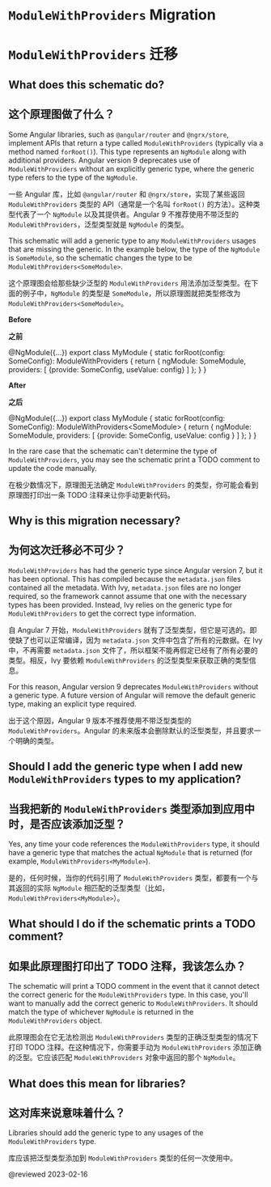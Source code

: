 # `ModuleWithProviders` Migration

# `ModuleWithProviders` 迁移

## What does this schematic do?

## 这个原理图做了什么？

Some Angular libraries, such as `@angular/router` and `@ngrx/store`, implement APIs that return a type called `ModuleWithProviders` \(typically via a method named `forRoot()`\).
This type represents an `NgModule` along with additional providers.
Angular version 9 deprecates use of `ModuleWithProviders` without an explicitly generic type, where the generic type refers to the type of the `NgModule`.

一些 Angular 库，比如 `@angular/router` 和 `@ngrx/store`，实现了某些返回 `ModuleWithProviders` 类型的 API（通常是一个名叫 `forRoot()` 的方法）。这种类型代表了一个 `NgModule` 以及其提供者。Angular 9 不推荐使用不带泛型的 `ModuleWithProviders`，泛型类型就是 `NgModule` 的类型。

This schematic will add a generic type to any `ModuleWithProviders` usages that are missing the generic.
In the example below, the type of the `NgModule` is `SomeModule`, so the schematic changes the type to be `ModuleWithProviders<SomeModule>`.

这个原理图会给那些缺少泛型的 `ModuleWithProviders` 用法添加泛型类型。在下面的例子中，`NgModule` 的类型是 `SomeModule`，所以原理图就把类型修改为 `ModuleWithProviders<SomeModule>`。

**Before**

**之前**

<code-example format="typescript" language="typescript">

&commat;NgModule({&hellip;})
export class MyModule {
  static forRoot(config: SomeConfig): ModuleWithProviders {
    return {
      ngModule: SomeModule,
      providers: [
        {provide: SomeConfig, useValue: config}
      ]
    };
  }
}

</code-example>

**After**

**之后**

<code-example format="typescript" language="typescript">

&commat;NgModule({&hellip;})
export class MyModule {
  static forRoot(config: SomeConfig): ModuleWithProviders&lt;SomeModule&gt; {
    return {
      ngModule: SomeModule,
      providers: [
        {provide: SomeConfig, useValue: config }
      ]
    };
  }
}

</code-example>

In the rare case that the schematic can't determine the type of `ModuleWithProviders`, you may see the schematic print a TODO comment to update the code manually.

在极少数情况下，原理图无法确定 `ModuleWithProviders` 的类型，你可能会看到原理图打印出一条 TODO 注释来让你手动更新代码。

## Why is this migration necessary?

## 为何这次迁移必不可少？

`ModuleWithProviders` has had the generic type since Angular version 7, but it has been optional.
This has compiled because the `metadata.json` files contained all the metadata.
With Ivy, `metadata.json` files are no longer required, so the framework cannot assume that one with the necessary types has been provided.
Instead, Ivy relies on the generic type for `ModuleWithProviders` to get the correct type information.

自 Angular 7 开始，`ModuleWithProviders` 就有了泛型类型，但它是可选的。即使缺了也可以正常编译，因为 `metadata.json` 文件中包含了所有的元数据。在 Ivy 中，不再需要 `metadata.json` 文件了，所以框架不能再假定已经有了所有必要的类型。相反，Ivy 要依赖 `ModuleWithProviders` 的泛型类型来获取正确的类型信息。

For this reason, Angular version 9 deprecates `ModuleWithProviders` without a generic type.
A future version of Angular will remove the default generic type, making an explicit type required.

出于这个原因，Angular 9 版本不推荐使用不带泛型类型的 `ModuleWithProviders`。Angular 的未来版本会删除默认的泛型类型，并且要求一个明确的类型。

## Should I add the generic type when I add new `ModuleWithProviders` types to my application?

## 当我把新的 `ModuleWithProviders` 类型添加到应用中时，是否应该添加泛型？

Yes, any time your code references the `ModuleWithProviders` type, it should have a generic type that matches the actual `NgModule` that is returned \(for example, `ModuleWithProviders<MyModule>`\).

是的，任何时候，当你的代码引用了 `ModuleWithProviders` 类型，都要有一个与其返回的实际 `NgModule` 相匹配的泛型类型（比如，`ModuleWithProviders<MyModule>`）。

## What should I do if the schematic prints a TODO comment?

## 如果此原理图打印出了 TODO 注释，我该怎么办？

The schematic will print a TODO comment in the event that it cannot detect the correct generic for the `ModuleWithProviders` type.
In this case, you'll want to manually add the correct generic to `ModuleWithProviders`.
It should match the type of whichever `NgModule` is returned in the `ModuleWithProviders` object.

此原理图会在它无法检测出 `ModuleWithProviders` 类型的正确泛型类型的情况下打印 TODO 注释。在这种情况下，你需要手动为 `ModuleWithProviders` 添加正确的泛型。它应该匹配 `ModuleWithProviders` 对象中返回的那个 `NgModule`。

## What does this mean for libraries?

## 这对库来说意味着什么？

Libraries should add the generic type to any usages of the `ModuleWithProviders` type.

库应该把泛型类型添加到 `ModuleWithProviders` 类型的任何一次使用中。

<!-- links -->

<!-- external links -->

<!-- end links -->

@reviewed 2023-02-16
